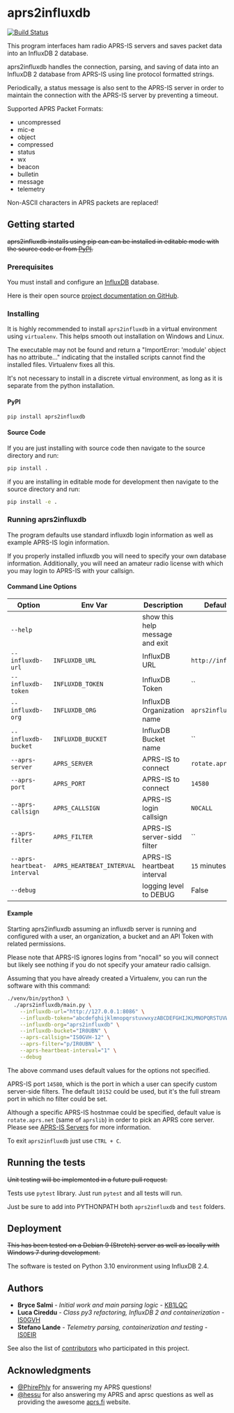 # aprs2influxdb

[![Build Status](https://travis-ci.org/FaradayRF/aprs2influxdb.svg?branch=master)](https://travis-ci.org/FaradayRF/aprs2influxdb)

This program interfaces ham radio APRS-IS servers and saves packet data into an InfluxDB 2 database.

aprs2influxdb handles the connection, parsing, and saving of data into an InfluxDB 2 database from APRS-IS using line
protocol formatted strings.

Periodically, a status message is also sent to the APRS-IS server in order to maintain the connection with the APRS-IS
server by preventing a timeout.

Supported APRS Packet Formats:

- uncompressed
- mic-e
- object
- compressed
- status
- wx
- beacon
- bulletin
- message
- telemetry

Non-ASCII characters in APRS packets are replaced!

## Getting started

~~aprs2influxdb installs using pip can can be installed in editable mode with the source code or from
[PyPI](https://pypi.python.org/pypi).~~

### Prerequisites

You must install and configure an [InfluxDB](https://www.influxdata.com/) database.

Here is their open source [project documentation on GitHub](https://github.com/influxdata/influxdb).

### Installing

It is highly recommended to install `aprs2influxdb` in a virtual environment using `virtualenv`.
This helps smooth out installation on Windows and Linux.

The executable may not be found and return a "ImportError: 'module' object has no attribute..." indicating that the
installed scripts cannot find the installed files. Virtualenv fixes all this.

It's not necessary to install in a discrete virtual environment, as long as it is separate from the python
installation.

#### PyPI

```bash
pip install aprs2influxdb
```

#### Source Code

If you are just installing with source code then navigate to the source directory and run:

```bash
pip install .
```

if you are installing in editable mode for development then navigate to the source directory and run:

```bash
pip install -e .
```

### Running aprs2influxdb

The program defaults use standard influxdb login information as well as example APRS-IS login information.

If you properly installed influxdb you will need to specify your own database information. Additionally, you will need
an amateur radio license with which you may login to APRS-IS with your callsign.

#### Command Line Options

| Option                      | Env Var                   | Description                     | Default value          |
|-----------------------------|---------------------------|---------------------------------|------------------------|
| `--help`                    |                           | show this help message and exit |                        |
| `--influxdb-url`            | `INFLUXDB_URL`            | InfluxDB URL                    | `http://influxdb:8086` |
| `--influxdb-token`          | `INFLUXDB_TOKEN`          | InfluxDB Token                  | ``                     |
| `--influxdb-org`            | `INFLUXDB_ORG`            | InfluxDB Organization name      | `aprs2influxdb`        |
| `--influxdb-bucket`         | `INFLUXDB_BUCKET`         | InfluxDB Bucket name            | ``                     |
| `--aprs-server`             | `APRS_SERVER`             | APRS-IS to connect              | `rotate.aprs.net`      |
| `--aprs-port`               | `APRS_PORT`               | APRS-IS to connect              | `14580`                |
| `--aprs-callsign`           | `APRS_CALLSIGN`           | APRS-IS login callsign          | `N0CALL`               |
| `--aprs-filter`             | `APRS_FILTER`             | APRS-IS server-sidd filter      | ``                     |
| `--aprs-heartbeat-interval` | `APRS_HEARTBEAT_INTERVAL` | APRS-IS heartbeat interval      | `15` minutes           |
| `--debug`                   |                           | logging level to DEBUG          | False                  |

#### Example

Starting aprs2influxdb assuming an influxdb server is running and configured with a user, an organization, a bucket
and an API Token with related permissions.

Please note that APRS-IS ignores logins from "nocall" so you will connect but likely see nothing if you do not specify
your amateur radio callsign.

Assuming that you have already created a Virtualenv, you can run the software with this command:

```bash
./venv/bin/python3 \
  ./aprs2influxdb/main.py \
    --influxdb-url="http://127.0.0.1:8086" \
    --influxdb-token="abcdefghijklmnopqrstuvwxyzABCDEFGHIJKLMNOPQRSTUVWXYZ0123456789" \
    --influxdb-org="aprs2influxdb" \
    --influxdb-bucket="IR0UBN" \
    --aprs-callsign="IS0GVH-12" \
    --aprs-filter="p/IR0UBN" \
    --aprs-heartbeat-interval="1" \
    --debug
```

The above command uses default values for the options not specified.

APRS-IS port `14580`, which is the port in which a user can specify custom server-side filters.
The default `10152` could be used, but it's the full stream port in which no filter could be set.

Although a specific APRS-IS hostnmae could be specified, default value is `rotate.aprs.net` (same of `aprslib`) in
order to pick an APRS core server.
Please see [APRS-IS Servers](http://www.aprs-is.net/aprsservers.aspx) for more information.

To exit `aprs2influxdb` just use `CTRL + C`.

## Running the tests

~~Unit testing will be implemented in a future pull request.~~

Tests use `pytest` library. Just run `pytest` and all tests will run.

Just be sure to add into PYTHONPATH both `aprs2influxdb` and `test` folders.

## Deployment

~~This has been tested on a Debian 9 (Stretch) server as well as locally with Windows 7 during development.~~

The software is tested on Python 3.10 environment using InfluxDB 2.4.

## Authors

* **Bryce Salmi** - *Initial work and main parsing logic* - [KB1LQC](https://github.com/kb1lqc)
* **Luca Cireddu** - *Class py3 refactoring, InfluxDB 2 and containerization* - [IS0GVH](https://github.com/sardylan)
* **Stefano Lande** - *Telemetry parsing, containerization and testing* - [IS0EIR](https://github.com/stefanolande)

See also the list of [contributors](https://github.com/FaradayRF/aprs2influxdb/contributors) who participated in this
project.

## Acknowledgments

* [@PhirePhly](https://github.com/PhirePhly) for answering my APRS questions!
* [@hessu](https://github.com/hessu) for also answering my APRS and aprsc questions as well as providing the awesome
  [aprs.fi](https://www.aprs.fi) website.
